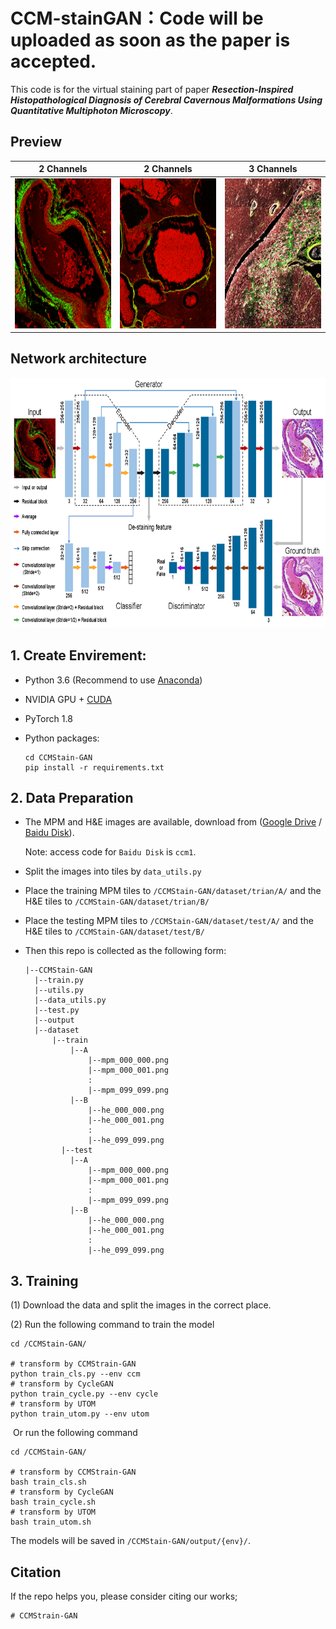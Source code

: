 # CCM-stainGAN：Code will be uploaded as soon as the paper is accepted.

This code is for the virtual staining part of paper ***Resection-Inspired Histopathological Diagnosis of Cerebral Cavernous Malformations Using Quantitative Multiphoton Microscopy***.


## Preview
|                      2 Channels                       |                       2 Channels                       |                       3 Channels                       |
| :---------------------------------------------------: | :----------------------------------------------------: | :----------------------------------------------------: |
| <img src="./figure/he-mpm.gif"  height=240 width=240> | <img src="./figure/he-mpm1.gif"  height=240 width=240> | <img src="./figure/ppb-mpm.gif"  height=240 width=240> |

## Network architecture

<img src="./figure/structure.png"  height=400 width=720>

## 1. Create Envirement:

- Python 3.6 (Recommend to use [Anaconda](https://www.anaconda.com/download/#linux))

- NVIDIA GPU + [CUDA](https://developer.nvidia.com/cuda-downloads)

- PyTorch 1.8

- Python packages:

  ```shell
  cd CCMStain-GAN 
  pip install -r requirements.txt
  ```

## 2. Data Preparation

- The MPM and H&E images are available, download from ([Google Drive](https://pytorch.org/get-started/previous-versions/) / [Baidu Disk](https://www.baidu.com)). 

  Note: access code for `Baidu Disk` is `ccm1`.

- Split the images into tiles by `data_utils.py`

- Place the training MPM tiles to `/CCMStain-GAN/dataset/trian/A/` and the H&E tiles to `/CCMStain-GAN/dataset/trian/B/`

- Place the testing MPM tiles to `/CCMStain-GAN/dataset/test/A/` and the H&E tiles to `/CCMStain-GAN/dataset/test/B/`

- Then this repo is collected as the following form:

  ```shell
  |--CCMStain-GAN
  	|--train.py
  	|--utils.py
  	|--data_utils.py
  	|--test.py
  	|--output
  	|--dataset
  		|--train
  			|--A
  				|--mpm_000_000.png
  				|--mpm_000_001.png
  				:
  				|--mpm_099_099.png
  			|--B
  				|--he_000_000.png
  				|--he_000_001.png
  				:
  				|--he_099_099.png
          |--test
          	|--A
  				|--mpm_000_000.png
  				|--mpm_000_001.png
  				:
  				|--mpm_099_099.png
  			|--B
  				|--he_000_000.png
  				|--he_000_001.png
  				:
  				|--he_099_099.png
  ```

## 3. Training

(1) Download the data and split the images in the correct place.

(2) Run the following command to train the model

```shell
cd /CCMStain-GAN/

# transform by CCMStrain-GAN
python train_cls.py --env ccm
# transform by CycleGAN
python train_cycle.py --env cycle
# transform by UTOM
python train_utom.py --env utom
```

​	Or run the following command

```shell
cd /CCMStain-GAN/

# transform by CCMStrain-GAN
bash train_cls.sh
# transform by CycleGAN
bash train_cycle.sh
# transform by UTOM
bash train_utom.sh
```

The models will be saved in `/CCMStain-GAN/output/{env}/`.

## Citation 

If the repo helps you, please consider citing our works;

```shell
# CCMStrain-GAN

```


